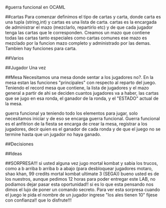 #guerra funcional en OCAML

##cartas
Para comenzar definimos el tipo de cartas y carta, donde carta es una tupla (string,int) y cartas es una lista de carta.
cartas es la encargada de administrar el mazo (mezclarlo, repartirlo etc) y de que cada jugador tenga
las cartas que le corresponden. Creamos un mazo que contiene todas las cartas tanto especiales como cartas comunes
ese mazo es mezclado por la funcion mazo completo y administrado por las demas. Tambien hay funciones para 
carta.

##Varios

##Jugador
Una vez 

##Mesa
Necesitamos una mesa donde sentar a los jugadores no?. En la mesa estan las funciones "principales" con respecto al reparto del juego.
Teniendo el record mesa que contiene, la lista de jugadores y el mazo general a partir de ahi se deciden cuantos jugadores va a haber, las cartas que se jugo en esa ronda, el ganador de la ronda, y el "ESTADO" actual de la mesa.

guerra funcional
ya teniendo todo los elementos para jugar, solo necesitamos iniciar y de eso se encarga guerra funcional. Guerra funcional es el anfitrion de la fiesta se encarga de crear la mesa, registrar a los jugadores, decir quien es el ganador de cada ronda y de que el juego no se termine hasta que un jugador no haya ganado.

##Decisiones

##Ideas

##SORPRESA!!!
si usted alguna vez jugo mortal kombat y sabia los trucos, como a b arriba b arriba b a abajo (para desbloquear jugadores motaro, shao khan, 99 credits mortal kombat ultimate 3 (SEGA)) bueno usted es de los nuestros, aunque pedimos 12 horas para poder entregar este LAB, no podiamos dejar pasar esta oportunidad!! si es lo que esta pensando nos dimos el lujo de poner un comando secreto. Para ver esta sorpresa cuando el juego le pida el nombre de un jugador ingrese "los ales tienen 10" fijese con confianza!! que lo disfrute!!!

